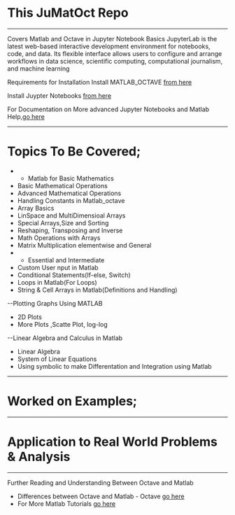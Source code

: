 # This JuMatOct Repo
----------------------------
Covers Matlab and Octave in Jupyter Notebook Basics
JupyterLab is the latest web-based interactive development environment for notebooks, code, and data. Its flexible interface allows users to configure and arrange workflows in data science, scientific computing, computational journalism, and machine learning

Requirements for Installation
Install MATLAB_OCTAVE [from here](https://www.gnu.org/octave)

Install Juypter Notebooks [from here](https://jupyter.org/install)

For Documentation on More advanced Jupyter Notebooks and Matlab Help,[go here](https://docs.jupyter.org/en/latest/)

----------------------------
# Topics To Be Covered;
- - Matlab for Basic Mathematics
- Basic Mathematical Operations 
- Advanced Mathematical Operations 
- Handling Constants in Matlab_octave
- Array Basics
- LinSpace and MultiDimensioal Arrays
- Special Arrays,Size and Sorting
- Reshaping, Transposing and Inverse
- Math Operations with Arrays
- Matrix Multiplication elementwise and General
- - Essential and Intermediate 
- Custom User nput in Matlab
- Conditional Statements(If-else, Switch)
- Loops in Matlab(For Loops)
- String & Cell Arrays in Matlab(Definitions and Handling)

--Plotting Graphs Using MATLAB
- 2D Plots
- More Plots ,Scatte Plot, log-log

--Linear Algebra and Calculus in Matlab
- Linear Algebra
- System of Linear Equations
- Using symbolic to make Differentation and Integration using Matlab

----------------------------
# Worked on Examples;

-----------------------------
# Application to Real World Problems & Analysis

-----------------------------
Further Reading and Understanding Between Octave and Matlab
* Differences between Octave and Matlab - Octave [go here](https://wiki.octave.org/Differences_between_Octave_and_Matlab)
* For More Matlab Tutorials [go here](https://www.tutorialspoint.com/matlab/matlab_gnu_octave.htm)
